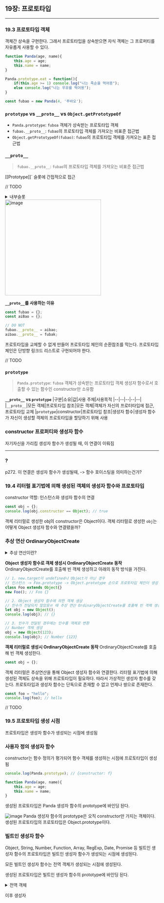 ## 19장: 프로토타입
---

### 19.3 프로토타입 객체

객체간 상속을 구현한다. 그래서 프로토타입을 상속받으면 자식 객체는 그 프로퍼티를 자유롭게 사용할 수 있다.

```jsx
function Panda(age, name){
    this.age = age;
    this.name = name;
}

Panda.prototype.eat = function(){
    if(this.age >= 1) console.log("나는 죽순을 먹어용");
    else console.log("나는 우유를 먹어용");
}

const fubao = new Panda(4, '푸바오');
```

### `prototype` vs `__proto__` vs `Object.getPrototypeOf` 
- `Panda.prototype`: `fuboa` 객체가 상속받는 프로토타입 객체
- `fubao.__proto__`: `fubao`의 프로토타입 객체를 가져오는 비표준 접근법
- `Object.getPrototypeOf(fubao)`: `fubao`의 프로토타입 객체를 가져오는 표준 접근법

### `__proto__`

> `fubao.__proto__`: `fubao`의 프로토타입 객체를 가져오는 비표준 접근법

[[Prototype]]` 슬롯에 간접적으로 접근

// TODO
<details>
  <summary>
    내부슬롯
  </summary>
  자바스크립트는 원칙적으로 내부 슬롯과 내부 메서를 직접적으로 접근 또는 호출 할 수 없음. 그러나 `__proto__`를 통해 내부 슬롯 [[Prototype]]을 접근할 수 있음.
</details>

<img width="314" alt="image" src="https://github.com/dev-hamster/study-js-deep-dive/assets/123740296/c34707e6-81e4-464f-b570-a247db7ad859">


**`__proto__`를 사용하는 이유**
```jsx
const fubao = {};
const aiBao = {};

// DO NOT
fubao.__proto__ = aibao;
aibao.__proto__ = fubak;
```
프로토타입을 교체할 수 없게 만들어 프로토타입 체인의 순환참조를 막는다.
프로토타입 체인은 단방향 링크드 리스트로 구현되어야 한다.

// TODO

### `prototype`
> `Panda.prototype`: `fuboa` 객체가 상속받는 프로토타입 객체
생성자 함수로서 호출할 수 있는 함수인 constructor만 소유함

**`__proto__` vs `prototype`**
|구분|소유|값|사용 주체|사용목적
|--|--|--|--|--|
|`__proto__`|모든 객체|프로토타입 참조|모든 객체|객체가 자신의 프로터타입에 접근, 프로토타입 교체
|`prototype`|constructor|프로토타입 참조|생성자 함수|생성자 함수가 자신이 생성할 객체의 프로토타입을 할당하기 위해 사용

### constructor 프로퍼티와 생성자 함수
자기자신을 가리킴
생성자 함수가 생성될 때, 이 연결이 이뤄짐


---
### ?
p272. 이 연결은 생성자 함수가 생성될때,
-> 함수 호이스팅을 의미하는건가?

### 19.4 리터럴 표기법에 의해 생성된 객체의 생성자 함수와 프로토타입

constructor 역할: 인스턴스와 생성자 함수의 연결
```jsx
const obj = {};
console.log(obj.constructor == Object); // true
```
객체 리터럴로 생성한 obj의 constructor은 Object이다.
객체 리터럴로 생성한 `obj`는 어떻게 Object 생성자 함수와 연결됐을까?

### 추상 연산 OrdinaryObjectCreate
<details>
  <summary>
    추상 연산이란?
  </summary>
    ECMAScript의 내부 동작의 구현 알고리즘 표현
</details>

**Object 생성자 함수로 객체 생성시 OrdinaryObjectCreate 동작**
OrdinaryObjectCreate를 호출해 빈 객체 생성하고 아래의 동작 방식을 가진다.

```jsx
// 1. new.target이 undefined나 Object가 아닌 경우
// 인스턴스 -> Foo.prototype -> Object.prototype 순으로 프로토타입 체인이 생성
class Foo extends Object{}
new Foo(); // Foo {}

// 2. Object 생성자 함수에 의한 객체 생성
// 인수가 전달되지 않았응ㄹ 때 추상 연산 OrdinaryObjectCreate를 호출해 빈 객체 생성
let obj = new Object();
console.log(obj); // {}

// 3. 인수가 전달된 경우에는 인수를 객체로 변환
// Nunber 객체 생성
obj = new Object(123);
console.log(obj); // Number {123}
```

**객체 리터럴로 생성시 OrdinaryObjectCreate 동작**
OrdinaryObjectCreate를 호출해 빈 객체 생성한다.

```jsx
const obj = {}; 
```

객체 리터럴은 추상연산을 통해 Object 생성자 함수와 연결한다. 리터럴 표기법에 의해 생성된 객체도 상속을 위해 프로토타입이 필요하다.
따라서 가상적인 생성자 함수를 갖는다. 프로토타입과 생성자 함수는 단독으로 존재할 수 없고 언제나 쌍으로 존재한다.

```jsx
const foo = "hello";
console.log(foo); // hello
```
// TODO

### 19.5 프로토타입 생성 시점
프로토타입은 생성자 함수가 생성되는 시점에 생성됨

### 사용자 정의 생성자 함수
constructor는 함수 정의가 평가되어 함수 객체를 생성하는 시점에 프로토타입이 생성됨

```jsx
console.log(Panda.prototype); // {constructor: f}

function Panda(age, name){
    this.age = age;
    this.name = name;
}
```
생성된 프로토타입은 Panda 생성자 함수의 prototype에 바인딩 된다.

![image](https://github.com/dev-hamster/study-js-deep-dive/assets/123740296/c2ae1e30-b517-4c05-9a5f-97975139a1eb)
Panda 생성자 함수의 prototype은 오직 constructor만 가지는 객체이다.
생성된 프로토타입의 프로토타입은 Object.prototype이다.

### 빌트인 생성자 함수
Object, String, Number, Function, Array, RegExp, Date, Promise 등 빌트인 생성자 함수의 프로토타입은 빌트인 생성자 함수가 생성되는 시점에 생성된다.

모든 빌트인 생성자 함수는 전역 객체가 생성되는 시점에 생성된다.

생성된 프로토타입은 빌트인 생성자 함수의 prototype에 바인딩 된다.

<details>
  <summary>
    전역 객체
  </summary>
    코드가 실행되기 이전 단계에 자바스크립트 엔진에 의해 생성되는 특수한 객체다. 클라이언트 환경에서는 window, 서버 사이드 환경에서는 global 객체를 의미한다. 전역 객체는 표준 빌트인 객체와 환경에 따른 호스트 객체, 그리고 var 키워드로 선언한 전역변수와 전역 함수를 프로퍼티로 가진다. 
    ```jsx
    window.Object === Object //true
    ```
</details>  

이후 생성자 
